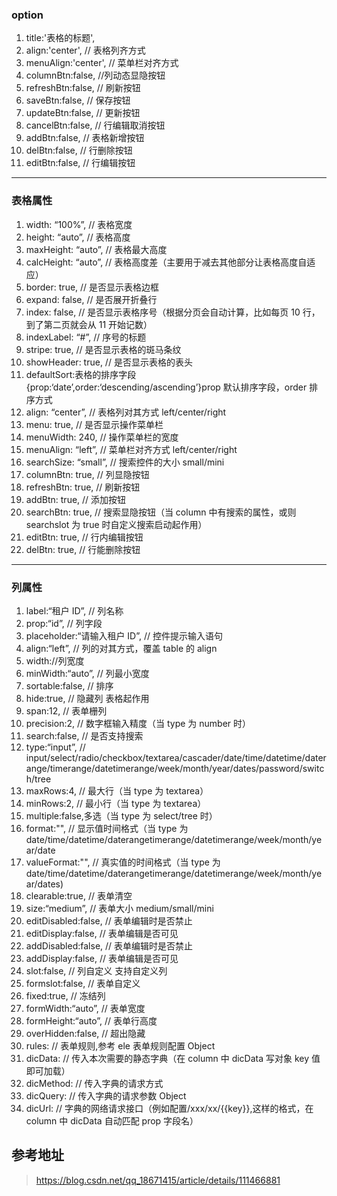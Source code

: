 

### option

1. title:'表格的标题',
2. align:'center', // 表格列齐方式
3. menuAlign:'center', // 菜单栏对齐方式
4. columnBtn:false, //列动态显隐按钮
5. refreshBtn:false, // 刷新按钮
6. saveBtn:false, // 保存按钮
7. updateBtn:false, // 更新按钮
8. cancelBtn:false, // 行编辑取消按钮
9. addBtn:false, // 表格新增按钮
10. delBtn:false, // 行删除按钮
11. editBtn:false, // 行编辑按钮

---

### 表格属性

1.  width: “100%”, // 表格宽度
2.  height: “auto”, // 表格高度
3.  maxHeight: “auto”, // 表格最大高度
4.  calcHeight: “auto”, // 表格高度差（主要用于减去其他部分让表格高度自适应）
5.  border: true, // 是否显示表格边框
6.  expand: false, // 是否展开折叠行
7.  index: false, // 是否显示表格序号（根据分页会自动计算，比如每页 10 行，到了第二页就会从 11 开始记数）
8.  indexLabel: “#”, // 序号的标题
9.  stripe: true, // 是否显示表格的斑马条纹
10. showHeader: true, // 是否显示表格的表头
11. defaultSort:表格的排序字段{prop:‘date’,order:‘descending/ascending’}prop 默认排序字段，order 排序方式
12. align: “center”, // 表格列对其方式 left/center/right
13. menu: true, // 是否显示操作菜单栏
14. menuWidth: 240, // 操作菜单栏的宽度
15. menuAlign: “left”, // 菜单栏对齐方式 left/center/right
16. searchSize: “small”, // 搜索控件的大小 small/mini
17. columnBtn: true, // 列显隐按钮
18. refreshBtn: true, // 刷新按钮
19. addBtn: true, // 添加按钮
20. searchBtn: true, // 搜索显隐按钮（当 column 中有搜索的属性，或则 searchslot 为 true 时自定义搜索启动起作用）
21. editBtn: true, // 行内编辑按钮
22. delBtn: true, // 行能删除按钮

---

### 列属性

1. label:“租户 ID”, // 列名称
2. prop:“id”, // 列字段
3. placeholder:“请输入租户 ID”, // 控件提示输入语句
4. align:“left”, // 列的对其方式，覆盖 table 的 align
5. width://列宽度
6. minWidth:“auto”, // 列最小宽度
7. sortable:false, // 排序
8. hide:true, // 隐藏列 表格起作用
9. span:12, // 表单栅列
10. precision:2, // 数字框输入精度（当 type 为 number 时）
11. search:false, // 是否支持搜索
12. type:“input”, // input/select/radio/checkbox/textarea/cascader/date/time/datetime/daterange/timerange/datetimerange/week/month/year/dates/password/switch/tree
13. maxRows:4, // 最大行（当 type 为 textarea）
14. minRows:2, // 最小行（当 type 为 textarea）
15. multiple:false,多选（当 type 为 select/tree 时）
16. format:"", // 显示值时间格式（当 type 为 date/time/datetime/daterangetimerange/datetimerange/week/month/year/date
17. valueFormat:"", // 真实值的时间格式（当 type 为 date/time/datetime/daterangetimerange/datetimerange/week/month/year/dates)
18. clearable:true, // 表单清空
19. size:“medium”, // 表单大小 medium/small/mini
20. editDisabled:false, // 表单编辑时是否禁止
21. editDisplay:false, // 表单编辑是否可见
22. addDisabled:false, // 表单编辑时是否禁止
23. addDisplay:false, // 表单编辑是否可见
24. slot:false, // 列自定义 支持自定义列
25. formslot:false, // 表单自定义
26. fixed:true, // 冻结列
27. formWidth:“auto”, // 表单宽度
28. formHeight:“auto”, // 表单行高度
29. overHidden:false, // 超出隐藏
30. rules: // 表单规则,参考 ele 表单规则配置 Object
31. dicData: // 传入本次需要的静态字典（在 column 中 dicData 写对象 key 值即可加载）
32. dicMethod: // 传入字典的请求方式
33. dicQuery: // 传入字典的请求参数 Object
34. dicUrl: // 字典的网络请求接口（例如配置/xxx/xx/{{key}},这样的格式，在 column 中 dicData 自动匹配 prop 字段名）

## 参考地址

> https://blog.csdn.net/qq_18671415/article/details/111466881

<template><!-- vue的模板元素标签 -->
<div class="execution">
<basic-container>
<avue-crud <!-- avue的表格标签 -->
ref="crud" <!-- 在普通的 DOM 元素上使用，引用指向的就是 DOM 元素；如果用在子组件上，引用就指向组件 -->
:page="page" <!-- 表格分页配置选项 -->
:data="tableData" <!-- 表格显示的数据 -->
:permission="permissionList"
:table-loading="tableLoading" <!-- 表格等待框的控制-->
:option="tableOption" <!-- 表格配置属性-->
@on-load="getList"
@selection-change="selectionChange" <!-- 当选择项发生变化时会触发该事件  -->
@search-change="searchChange" <!-- 点击搜索后触发该事件  -->
@refresh-change="refreshChange" <!-- 点击刷新按钮触发该事件  -->
@row-update="handleUpdate" <!-- 编辑数据后确定触发该事件  -->
@row-save="handleSave" <!-- 新增数据后点击确定触发该事件  -->
@row-del="rowDel"> <!-- 行数据删除时触发该事件  -->
<template slot="expand" slot-scope="scope"> <!-- 卡槽expand模板是：表格展开折叠行布局。要在tableOption对象的js中搭配expand:true使用；传入的scope为当前行的对象，可通过scope.row获取  -->
联系电话：{{scope.row.lxdh}} ,产品费用：{{scope.row.cpfy}} ,产品销售净额：{{scope.row.xsje}}
</template>
<template slot="menuLeft" slot-scope="scope"> <!-- 卡槽menuLeft模板是：表格上方菜单栏按钮。  -->
<el-button type="primary"
icon="el-icon-plus"
size="small"
@click.stop="rowAdd(scope.row)">添加交易</el-button>
<el-button type="primary"
icon="el-icon-upload2"
size="small"
plain
@click.stop="importExcelDialog">批量导入</el-button>
<el-button type="primary"
icon="el-icon-sell"
size="small"
plain
@click.stop="rowLotDialog(1,scope.row)">提交申请</el-button>
<el-button type="primary"
icon="el-icon-tickets"
size="small"
plain
@click.stop="rowLotDialog(2,scope.row)">我要复核</el-button>
<el-button type="warning"
icon="el-icon-download"
size="small"
plain
@click.stop="exportExcel">导 出</el-button>
</template>
<template slot="menu" slot-scope="scope"> <!-- 卡槽menu模板是：表格内右侧边操作菜单栏按钮。  -->
<el-button icon="el-icon-edit"
size="small" type="text"
@click.stop="rowUpdate(scope.row,scope.index)">编辑</el-button>
<el-button icon="el-icon-delete"
size="small" type="text"
@click.stop="rowDel(scope.row,scope.index)">删除</el-button>
<el-button icon="el-icon-sell"
size="small" type="text"
@click.stop="rowDialog(1,scope.row,scope.index)">提交</el-button>
<el-button icon="el-icon-tickets"
size="small" type="text"
@click.stop="rowDialog(2,scope.row,scope.index)">复核</el-button>
<el-dialog <!-- 使用element弹窗对话框方式，对提交操作按钮布局  -->
title="提交复核申请" <!-- 弹窗标题  -->
:visible.sync="dialogFormVisibleSbumit" <!-- 是否显示 Dialog，支持 .sync 修饰符  -->
width="40%" <!-- 弹出的对话框宽度  -->
append-to-body="true"> <!-- Dialog 自身是否插入至 body 元素上。嵌套的 Dialog 必须指定该属性并赋值为 true  -->
<el-form :model="form"> <!-- 表单  -->
<h3>当前已选择待复核交易共<span>{{selectcpobjs.length}}</span>笔，详细交易如下：</h3>
<div style="margin-top:20px;" >
<el-tooltip
                        class="item"
                        effect="dark"
                        v-for="(item,i) of selectcpobjs" :key="i"
                        placement="top-start">
<div slot="content">
产品名称:{{selectcpobjs[i].cpmc}} , 客户名称:{{selectcpobjs[i].hymc}} ，<br/>
成交金额:{{selectcpobjs[i].cjje}} , 产品定价:{{selectcpobjs[i].cpdj}} ,<br/>
</div>
<el-button>{{selectcpobjs[i].cpmc.length>9?selectcpobjs[i].cpmc.slice(0,8)+'...':selectcpobjs[i].cpmc}}</el-button>
</el-tooltip>
</div>
<el-form-item>
<el-select v-model="fhrmc" placeholder="请选择复核人">
<el-option
                          v-for="item in fhrList"
                          :key="item.userId"
                          :label="item.username"
                          :value="item.userId"></el-option>
</el-select>
</el-form-item>
</el-form>
<span slot="footer" class="dialog-footer">
<el-button @click="cancelDialog">取 消</el-button>
<el-button type="primary" @click="toAudit(1)">发 送</el-button>
</span>
</el-dialog>
<el-dialog title="复核" :visible.sync="dialogFormVisibleTickets" width="40%" append-to-body="true">
<el-form :model="form">
<div>
<h3>当前需审核产品简要信息如下：</h3>
<div style="margin-top:20px;" >
<el-tooltip
                          class="item"
                          effect="dark"
                          v-for="(item,i) of selectcpobjs" :key="i"
                          placement="top-start">
<div slot="content">
产品名称:{{selectcpobjs[i].cpmc}} , 客户名称:{{selectcpobjs[i].hymc}} ，<br/>
成交金额:{{selectcpobjs[i].cjje}} , 产品定价:{{selectcpobjs[i].cpdj}} ,<br/>
</div>
<el-button>{{selectcpobjs[i].cpmc}}</el-button>
</el-tooltip>
</div>
<div style="margin-top:20px;">
<el-radio-group v-model="radio" @change="setTextArea">
<el-radio-button label="1">同意</el-radio-button>
<el-radio-button label="2">不同意</el-radio-button>
</el-radio-group>
<div style="margin-top:20px;">
<el-input
                            type="textarea"
                            :autosize="{ minRows: 5, maxRows: 10}"
                            v-model="textarea"
                            ref="tex">
</el-input>
</div>
</div>
</div>
<div style="height:10px;"></div>
</el-form>
<span slot="footer" class="dialog-footer">
<el-button type="primary" @click="doAudit(radio)">提 交</el-button>
<el-button @click="cancelDialog">取 消</el-button>
</span>
</el-dialog>
</template>
<template slot-scope="scope" slot="jkhsjlListForm">
<div style="height:135px;">
<el-row v-for="(item,i) of jkhsjlListArr" :key="i">
<el-col :span="5">
<el-input
                        :placeholder=i+1
                        maxlength="18"
                        minlength="1"
                        v-model="index.val[i]">
</el-input>
</el-col>
<el-col :span="1" align="center">--</el-col>
<el-col :span="5">
<el-input
                        placeholder="回输日期"
                        v-model="hsrq.val[i]">
</el-input>
</el-col>
<el-col :span="1" align="center">--</el-col>
<el-col :span="10">
<el-input
                        maxlength="18"
                        minlength="1"
                        placeholder="说明"
                        v-model="sm.val[i]">
</el-input>
</el-col>
<el-col :span="1">
<el-link @click="jkhsjlListDelete(i)" icon="el-icon-remove-outline" :underline="false" style="margin-left:4px;">
</el-link>
</el-col>
<el-col :span="1">
<el-link @click="jkhsjlListAdd()" icon="el-icon-circle-plus-outline" :underline="false">
</el-link>
</el-col>
</el-row>
</div>
</template>
</avue-crud>
</basic-container>
</div>
</template>
